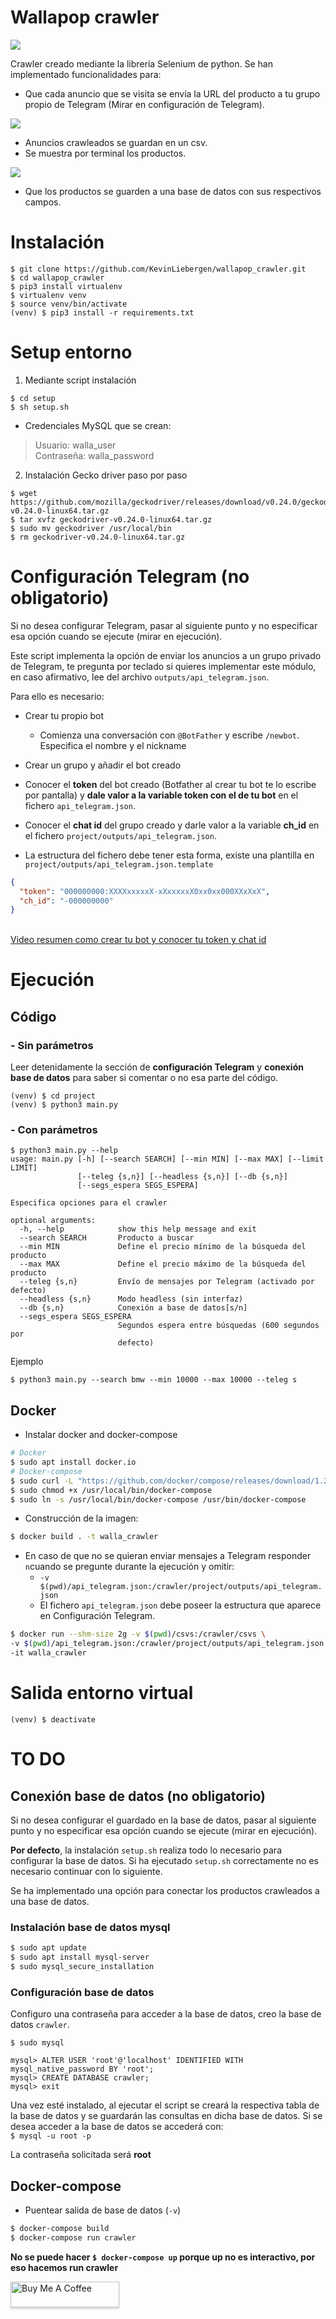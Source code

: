 # Wallapop crawler

![](images_demo/principal.png )


Crawler creado mediante la librería Selenium de python. Se han implementado funcionalidades para:

- Que cada anuncio que se visita se envía la URL del producto a tu grupo propio de Telegram (Mirar en configuración de Telegram).

![](images_demo/telegram.png)
  
- Anuncios crawleados se guardan en un csv.
- Se muestra por terminal los productos.

![](images_demo/terminal_results.png)


- Que los productos se guarden a una base de datos con sus respectivos campos.





# Instalación

```shell
$ git clone https://github.com/KevinLiebergen/wallapop_crawler.git
$ cd wallapop_crawler
$ pip3 install virtualenv
$ virtualenv venv
$ source venv/bin/activate
(venv) $ pip3 install -r requirements.txt
```

# Setup entorno

1. Mediante script instalación
```shell
$ cd setup
$ sh setup.sh
````

* Credenciales MySQL que se crean:
>  Usuario: walla_user <br> Contraseña: walla_password

2. Instalación Gecko driver paso por paso

```shell
$ wget https://github.com/mozilla/geckodriver/releases/download/v0.24.0/geckodriver-v0.24.0-linux64.tar.gz
$ tar xvfz geckodriver-v0.24.0-linux64.tar.gz
$ sudo mv geckodriver /usr/local/bin
$ rm geckodriver-v0.24.0-linux64.tar.gz
```

# Configuración Telegram (no obligatorio)

Si no desea configurar Telegram, pasar al siguiente punto y no especificar esa opción cuando 
se ejecute (mirar en ejecución).

Este script implementa la opción de enviar los anuncios a un grupo privado de Telegram, te pregunta por teclado si quieres implementar este módulo, en caso afirmativo, lee del archivo `outputs/api_telegram.json`.



Para ello es necesario:

- Crear tu propio bot
    - Comienza una conversación con `@BotFather` y escribe `/newbot`. Especifica el nombre y el nickname
- Crear un grupo y añadir el bot creado
- Conocer el __token__ del bot creado (Botfather al crear tu bot te lo escribe por pantalla) y __dale valor a la variable token con el de tu bot__ en el fichero `api_telegram.json`.
- Conocer el __chat id__ del grupo creado y darle valor a la variable __ch_id__ en el fichero `project/outputs/api_telegram.json`.

- La estructura del fichero debe tener esta forma, existe una plantilla en `project/outputs/api_telegram.json.template`

```json
{
  "token": "000000000:XXXXxxxxxX-xXxxxxxX0xx0xx000XXxXxX",
  "ch_id": "-000000000"
}
```

<br>[Video resumen como crear tu bot y conocer tu token y chat id](https://www.youtube.com/watch?v=UhZtrhV7t3U)

# Ejecución

## Código


### - Sin parámetros

Leer detenidamente la sección de __configuración Telegram__ y __conexión base de datos__ para saber si comentar o no esa parte del código. 

```shell
(venv) $ cd project
(venv) $ python3 main.py
```

### - Con parámetros

```shell
$ python3 main.py --help
usage: main.py [-h] [--search SEARCH] [--min MIN] [--max MAX] [--limit LIMIT]
               [--teleg {s,n}] [--headless {s,n}] [--db {s,n}]
               [--segs_espera SEGS_ESPERA]

Especifica opciones para el crawler

optional arguments:
  -h, --help            show this help message and exit
  --search SEARCH       Producto a buscar
  --min MIN             Define el precio mínimo de la búsqueda del producto
  --max MAX             Define el precio máximo de la búsqueda del producto
  --teleg {s,n}         Envío de mensajes por Telegram (activado por defecto)
  --headless {s,n}      Modo headless (sin interfaz)
  --db {s,n}            Conexión a base de datos[s/n]
  --segs_espera SEGS_ESPERA
                        Segundos espera entre búsquedas (600 segundos por
                        defecto)
```

Ejemplo

```shell
$ python3 main.py --search bmw --min 10000 --max 10000 --teleg s
```

## Docker

* Instalar docker and docker-compose

```bash
# Docker
$ sudo apt install docker.io
# Docker-compose
$ sudo curl -L "https://github.com/docker/compose/releases/download/1.29.2/docker-compose-$(uname -s)-$(uname -m)" -o /usr/local/bin/docker-compose
$ sudo chmod +x /usr/local/bin/docker-compose
$ sudo ln -s /usr/local/bin/docker-compose /usr/bin/docker-compose
```

- Construcción de la imagen:
```bash
$ docker build . -t walla_crawler
```

* En caso de que no se quieran enviar mensajes a Telegram responder `n`cuando se pregunte durante la ejecución y omitir:
  * `-v $(pwd)/api_telegram.json:/crawler/project/outputs/api_telegram.json` 
  * El fichero `api_telegram.json` debe poseer la estructura que aparece en Configuración Telegram.

```bash
$ docker run --shm-size 2g -v $(pwd)/csvs:/crawler/csvs \
-v $(pwd)/api_telegram.json:/crawler/project/outputs/api_telegram.json \
-it walla_crawler
```



# Salida entorno virtual

`(venv) $ deactivate`


# TO DO

## Conexión base de datos (no obligatorio)

Si no desea configurar el guardado en la base de datos, 
pasar al siguiente punto y no especificar esa opción cuando 
se ejecute (mirar en ejecución).

__Por defecto__, la instalación `setup.sh` realiza todo lo necesario para configurar la base de datos. Si ha ejecutado `setup.sh` correctamente no es necesario continuar con lo siguiente.

Se ha implementado una opción para conectar los productos crawleados a una base de datos.

### Instalación base de datos mysql

```bash
$ sudo apt update
$ sudo apt install mysql-server
$ sudo mysql_secure_installation
```

### Configuración base de datos

Configuro una contraseña para acceder a la base de datos, creo la base de datos `crawler`.

`$ sudo mysql`
```mysql
mysql> ALTER USER 'root'@'localhost' IDENTIFIED WITH mysql_native_password BY 'root';
mysql> CREATE DATABASE crawler;
mysql> exit
```

Una vez esté instalado, al ejecutar el script se creará la respectiva tabla de la base de datos y se guardarán las consultas en dicha base de datos.
Si se desea acceder a la base de datos se accederá con:
<br>`$ mysql -u root -p`

La contraseña solicitada será __root__


## Docker-compose
  * Puentear salida de base de datos (`-v`)


```bash
$ docker-compose build
$ docker-compose run crawler
```
__No se puede hacer `$ docker-compose up` porque up no es interactivo, por eso hacemos run crawler__


<a href="https://www.buymeacoffee.com/kevinliebergen" target="_blank"><img src="https://www.buymeacoffee.com/assets/img/custom_images/orange_img.png" alt="Buy Me A Coffee" style="height: 41px !important;width: 174px !important;box-shadow: 0px 3px 2px 0px rgba(190, 190, 190, 0.5) !important;-webkit-box-shadow: 0px 3px 2px 0px rgba(190, 190, 190, 0.5) !important;" ></a>